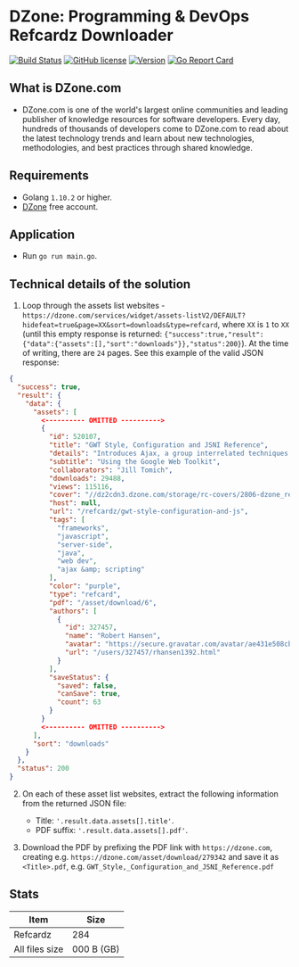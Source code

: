 # DZone: Programming & DevOps Refcardz Downloader

[![Build Status](https://travis-ci.org/luckylittle/dzone-refcardz-downloader.svg?branch=master)](https://travis-ci.org/luckylittle/dzone-refcardz-downloader)
[![GitHub license](https://img.shields.io/github/license/luckylittle/dzone-refcardz-downloader.svg)](https://github.com/luckylittle/dzone-refcardz-downloader/blob/master/LICENSE)
[![Version](https://img.shields.io/badge/Version-1.0-green.svg)](https://github.com/luckylittle/dzone-refcardz-downloader/releases)
[![Go Report Card](https://goreportcard.com/badge/github.com/luckylittle/dzone-refcardz-downloader)](https://goreportcard.com/report/github.com/luckylittle/dzone-refcardz-downloader)

## What is DZone.com

- DZone.com is one of the world's largest online communities and leading publisher of knowledge resources for software developers. Every day, hundreds of thousands of developers come to DZone.com to read about the latest technology trends and learn about new technologies, methodologies, and best practices through shared knowledge.

## Requirements

- Golang `1.10.2` or higher.
- [DZone](https://dzone.com) free account.

## Application

- Run `go run main.go`.

## Technical details of the solution

1. Loop through the assets list websites - `https://dzone.com/services/widget/assets-listV2/DEFAULT?hidefeat=true&page=XX&sort=downloads&type=refcard`, where `XX` is `1` to `XX` (until this empty response is returned: `{"success":true,"result":{"data":{"assets":[],"sort":"downloads"}},"status":200}`). At the time of writing, there are `24` pages. See this example of the valid JSON response:

```json
{
  "success": true,
  "result": {
    "data": {
      "assets": [
        <---------- OMITTED ---------->
        {
          "id": 520107,
          "title": "GWT Style, Configuration and JSNI Reference",
          "details": "Introduces Ajax, a group interrelated techniques used in client-side web development for creating asynchronous web applications.",
          "subtitle": "Using the Google Web Toolkit",
          "collaborators": "Jill Tomich",
          "downloads": 29488,
          "views": 115116,
          "cover": "//dz2cdn3.dzone.com/storage/rc-covers/2806-dzone_refcard_.png",
          "host": null,
          "url": "/refcardz/gwt-style-configuration-and-js",
          "tags": [
            "frameworks",
            "javascript",
            "server-side",
            "java",
            "web dev",
            "ajax &amp; scripting"
          ],
          "color": "purple",
          "type": "refcard",
          "pdf": "/asset/download/6",
          "authors": [
            {
              "id": 327457,
              "name": "Robert Hansen",
              "avatar": "https://secure.gravatar.com/avatar/ae431e508cbc54620c27a0d612d4f93c?d=identicon&r=PG",
              "url": "/users/327457/rhansen1392.html"
            }
          ],
          "saveStatus": {
            "saved": false,
            "canSave": true,
            "count": 63
          }
        }
        <---------- OMITTED ---------->
      ],
      "sort": "downloads"
    }
  },
  "status": 200
}
```

2. On each of these asset list websites, extract the following information from the returned JSON file:

    - Title:      `'.result.data.assets[].title'`.
    - PDF suffix: `'.result.data.assets[].pdf'`.

3. Download the PDF by prefixing the PDF link with `https://dzone.com`, creating e.g. `https://dzone.com/asset/download/279342` and save it as `<Title>.pdf`, e.g. `GWT_Style,_Configuration_and_JSNI_Reference.pdf`

## Stats

|Item          |Size      |
|--------------|----------|
|Refcardz      |284       |
|All files size|000 B (GB)|
